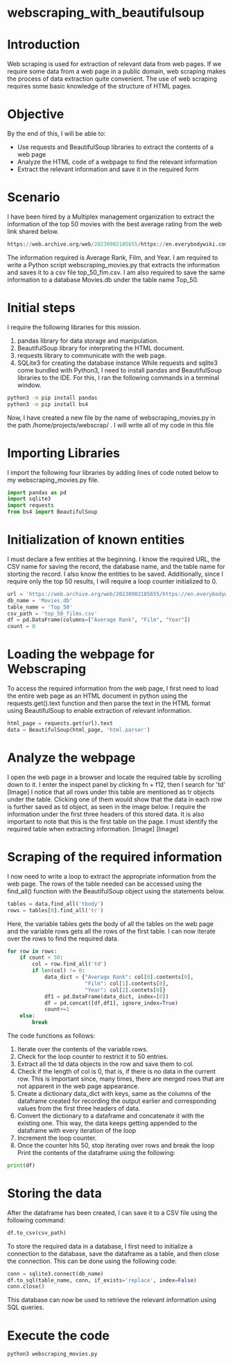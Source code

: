 # webscraping_with_beautifulsoup

# Introduction
Web scraping is used for extraction of relevant data from web pages. If we require some data from a web page in a public domain, web scraping makes the process of data extraction quite convenient. The use of web scraping requires some basic knowledge of the structure of HTML pages. 

# Objective
By the end of this, I will be able to:
- Use requests and BeautifulSoup libraries to extract the contents of a web page
- Analyze the HTML code of a webpage to find the relevant information
- Extract the relevant information and save it in the required form

# Scenario
I have been hired by a Multiplex management organization to extract the information of the top 50 movies with the best average rating from the web link shared below.
```python
https://web.archive.org/web/20230902185655/https://en.everybodywiki.com/100_Most_Highly-Ranked_Films
```
The information required is Average Rank, Film, and Year. I am required to write a Python script webscraping_movies.py that extracts the information and saves it to a csv file top_50_fim.csv. I am also required to save the same information to a database Movies.db under the table name Top_50.

# Initial steps
I require the following libraries for this mission.
1. pandas library for data storage and manipulation.
2. BeautifulSoup library for interpreting the HTML document.
3. requests library to communicate with the web page.
4. SQLite3 for creating the database instance
While requests and sqlite3 come bundled with Python3, I need to install pandas and BeautifulSoup libraries to the IDE.
For this, I ran the following commands in a terminal window.
```bash
python3 -m pip install pandas
python3 -m pip install bs4
```
Now, I have created a new file by the name of webscraping_movies.py in the path /home/projects/webscrap/ .
I will write all of my code in this file

# Importing Libraries
I import the following four libraries by adding lines of code noted below to my webscraping_movies.py file.
```python
import pandas as pd
import sqlite3
import requests
from bs4 import BeautifulSoup
```

# Initialization of known entities
I must declare a few entities at the beginning. I know the required URL, the CSV name for saving the record, the database name, and the table name for storting the record. I also know the entities to be saved. Additionally, since I require only the top 50 results, I will require a loop counter initialized to 0. 
```python
url = 'https://web.archive.org/web/20230902185655/https://en.everybodywiki.com/100_Most_Highly-Ranked_Films'
db_name = 'Movies.db'
table_name = 'Top_50'
csv_path = 'top_50_films.csv'
df = pd.DataFrame(columns=["Average Rank", "Film", "Year"])
count = 0
```

# Loading the webpage for Webscraping
To access the required information from the web page, I first need to load the entire web page as an HTML document in python using the requests.get().text function and then parse the text in the HTML format using BeautifulSoup to enable extraction of relevant information.
```python
html_page = requests.get(url).text
data = BeautifulSoup(html_page, 'html.parser')
```

# Analyze the webpage
I open the web page in a browser and locate the required table by scrolling down to it. I enter the inspect panel by clicking fn + f12, then I search for 'td'
[Image]
I notice that all rows under this table are mentioned as tr objects under the table. Clicking one of them would show that the data in each row is further saved as td object, as seen in the image below. I require the information under the first three headers of this stored data.
It is also important to note that this is the first table on the page. I must identify the required table when extracting information.
[Image]
[Image]

# Scraping of the required information
I now need to write a loop to extract the appropriate information from the web page. The rows of the table needed can be accessed using the find_all() function with the BeautifulSoup object using the statements below.
```python
tables = data.find_all('tbody')
rows = tables[0].find_all('tr')
```
Here, the variable tables gets the body of all the tables on the web page and the variable rows gets all the rows of the first table. I can now iterate over the rows to find the required data.
```python
for row in rows:
    if count < 50:
        col = row.find_all('td')
        if len(col) != 0:
            data_dict = {"Average Rank": col[0].contents[0],
                         "Film": col[1].contents[0],
                         "Year": col[2].contets[0]}
            df1 = pd.DataFrame(data_dict, index=[0])
            df = pd.concat([df,df1], ignore_index=True)
            count+=1
    else:
        break
```
The code functions as follows:
1. Iterate over the contents of the variable rows.
2. Check for the loop counter to restrict it to 50 entries.
3. Extract all the td data objects in the row and save them to col.
4. Check if the length of col is 0, that is, if there is no data in the current row. This is important since, many times, there are merged rows that are not apparent in the web page appearance.
5. Create a dictionary data_dict with keys, same as the columns of the dataframe created for recording the output earlier and corresponding values from the first three headers of data.
6. Convert the dictionary to a dataframe and concatenate it with the existing one. This way, the data keeps getting appended to the dataframe with every iteration of the loop
7. Increment the loop counter.
8. Once the counter hits 50, stop iterating over rows and break the loop
Print the contents of the dataframe using the following:
```python
print(df)
```

# Storing the data
After the dataframe has been created, I can save it to a CSV file using the following command:
```python
df.to_csv(csv_path)
```

To store the required data in a database, I first need to initialize a connection to the database, save the dataframe as a table, and then close the connection. This can be done using the following code:
```python
conn = sqlite3.connect(db_name)
df.to_sql(table_name, conn, if_exists='replace', index=False)
conn.close()
```
This database can now be used to retrieve the relevant information using SQL queries.

# Execute the code
```python
python3 webscraping_movies.py
```

